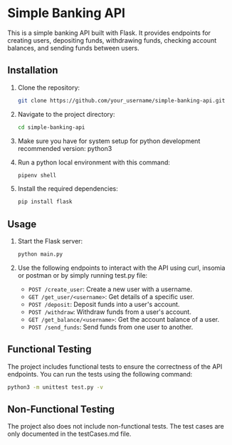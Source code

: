 # Simple Banking API

This is a simple banking API built with Flask. It provides endpoints for creating users, depositing funds, withdrawing funds, checking account balances, and sending funds between users.

## Installation

1. Clone the repository:

   ```bash
   git clone https://github.com/your_username/simple-banking-api.git
   ```

2. Navigate to the project directory:

   ```bash
   cd simple-banking-api
   ```

3. Make sure you have for system setup for python development recommended version: python3

4. Run a python local environment with this command:

   ```bash
   pipenv shell
   ```

5. Install the required dependencies:

   ```bash
   pip install flask
   ```

## Usage

1. Start the Flask server:

   ```bash
   python main.py
   ```

2. Use the following endpoints to interact with the API using curl, insomia or postman or by simply running test.py file:
   - `POST /create_user`: Create a new user with a username.
   - `GET /get_user/<username>`: Get details of a specific user.
   - `POST /deposit`: Deposit funds into a user's account.
   - `POST /withdraw`: Withdraw funds from a user's account.
   - `GET /get_balance/<username>`: Get the account balance of a user.
   - `POST /send_funds`: Send funds from one user to another.

## Functional Testing

The project includes functional tests to ensure the correctness of the API endpoints. You can run the tests using the following command:

```bash
python3 -m unittest test.py -v
```

## Non-Functional Testing

The project also does not include non-functional tests. The test cases are only documented in the testCases.md file.
